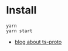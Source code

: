 # Install

```
yarn
yarn start
```


- [blog about ts-proto](https://blog.mechanicalrock.io/2022/04/08/getting-started-with-protobufs-and-typescript.html)